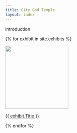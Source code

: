 ```yaml
---
title: City God Temple
layout: index
---
```


<div id="introduction">
  <p>
  introduction
  </p>
</div>

<table id= "pictures">

  <div id= "exhibit">

   {% for exhibit in site.exhibits %}
      <div id = "grid_cell">
          <a href = "{{ exhibit.url | relative_url }}"><img src="{{ exhibit.Index_image_url }}" width=200px height=200px></a>
          <p><a href = "{{ exhibit.url | relative_url }}"> {{ exhibit.Title }} </a></p>
      </div>
   {% endfor %}

</div>

</table>
